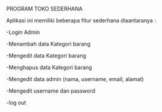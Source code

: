 PROGRAM TOKO SEDERHANA 

Aplikasi ini memiliki beberapa fitur sederhana diaantaranya :

-Login Admin

-Menambah data Kategori barang

-Mengedit data Kategori barang

-Menghapus data Kategori barang

-Mengedit data admin (nama, username, email, alamat)

-Mengedit username dan password

-log out
